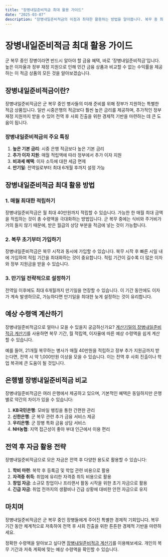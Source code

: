 ```yaml
---
title: "장병내일준비적금 최대 활용 가이드"
date: "2025-03-07"
description: "장병내일준비적금의 이점과 최대한 활용하는 방법을 알아봅니다. 복무 중 최대 수익을 얻기 위한 전략을 소개합니다."
---
```


# 장병내일준비적금 최대 활용 가이드

군 복무 중인 장병이라면 반드시 알아야 할 금융 혜택, 바로 '장병내일준비적금'입니다. 높은 이자율과 정부 재정 지원으로 인해 민간 금융 상품과 비교할 수 없는 수익률을 제공하는 이 적금 상품의 모든 것을 알아보겠습니다.

## 장병내일준비적금이란?

장병내일준비적금은 군 복무 중인 병사들의 미래 준비를 위해 정부가 지원하는 특별한 적금 상품입니다. 일반 시중은행의 적금보다 훨씬 높은 금리를 제공하며, 추가적인 정부 재정 지원까지 받을 수 있어 전역 후 사회 진출을 위한 경제적 기반을 마련하는 데 큰 도움이 됩니다.

### 장병내일준비적금의 주요 특징

1. **높은 기본 금리**: 시중 은행 적금보다 높은 기본 금리
2. **추가 이자 지원**: 매월 적립액에 따라 정부에서 추가 이자 지원
3. **비과세 혜택**: 이자 소득에 대한 세금 면제
4. **만기일**: 전역일로부터 최대 6개월 후까지 설정 가능

## 장병내일준비적금 최대 활용 방법

### 1. 매월 최대한 적립하기

장병내일준비적금은 월 최대 40만원까지 적립할 수 있습니다. 가능한 한 매월 최대 금액을 적립하는 것이 총 수령액을 극대화하는 방법입니다. 군 복무 중에는 식비와 주거비가 거의 들지 않기 때문에, 받은 월급의 상당 부분을 적금에 넣는 것이 가능합니다.

### 2. 복무 초기부터 가입하기

장병내일준비적금은 복무 시작과 동시에 가입할 수 있습니다. 복무 시작 후 빠른 시일 내에 가입하여 적립 기간을 최대화하는 것이 중요합니다. 적립 기간이 길수록 더 많은 이자와 정부 지원금을 받을 수 있습니다.

### 3. 만기일 전략적으로 설정하기

전역일 이후에도 최대 6개월까지 만기일을 연장할 수 있습니다. 이 기간 동안에도 이자가 계속 발생하므로, 가능하다면 만기일을 최대한 늦게 설정하는 것이 유리합니다.

## 예상 수령액 계산하기

장병내일준비적금으로 얼마나 모을 수 있을지 궁금하신가요? [계산기밀의 장병내일준비적금 계산기](/moneycalculator)를 사용하면 복무 기간, 월 적립액, 이자율에 따른 예상 수령액을 쉽게 계산할 수 있습니다.

예를 들어, 21개월 복무하는 병사가 매월 40만원을 적립하고 정부 추가 지원금까지 받는다면, 전역 시 약 1,000만원 이상을 모을 수 있습니다. 이는 전역 후 사회 진출이나 학업 복귀에 큰 도움이 될 것입니다.

## 은행별 장병내일준비적금 비교

장병내일준비적금은 여러 은행에서 제공하고 있으며, 기본적인 혜택은 동일하지만 은행별로 약간의 차이가 있을 수 있습니다:

1. **KB국민은행**: 모바일 뱅킹을 통한 간편한 관리
2. **신한은행**: 군 복무 관련 추가 금융 서비스 제공
3. **우리은행**: 군 장병 특화 금융 상담 서비스
4. **NH농협**: 지역 접근성이 좋아 부대 인근에서 이용 편리

## 전역 후 자금 활용 전략

장병내일준비적금으로 모은 자금은 전역 후 다양한 용도로 활용할 수 있습니다:

1. **학비 마련**: 복학 후 등록금 및 학업 관련 비용으로 활용
2. **자격증 취득**: 취업에 유리한 자격증 취득 비용으로 활용
3. **창업 자금**: 소규모 창업이나 프리랜서 활동 시작을 위한 초기 자금으로 활용
4. **긴급 자금**: 취업 전까지의 생활비나 긴급 상황에 대비한 안전 자금으로 유지

## 마치며

장병내일준비적금은 군 복무 중인 장병들에게 주어진 특별한 경제적 기회입니다. 복무 기간 동안 체계적으로 저축하여 전역 후 사회 진출을 위한 튼튼한 경제적 기반을 마련하세요.

정확한 수령액을 알아보고 싶다면 [장병내일준비적금 계산기](/moneycalculator)를 이용해보세요. 개인의 복무 기간과 저축 계획에 맞는 예상 수령액을 확인할 수 있습니다. 